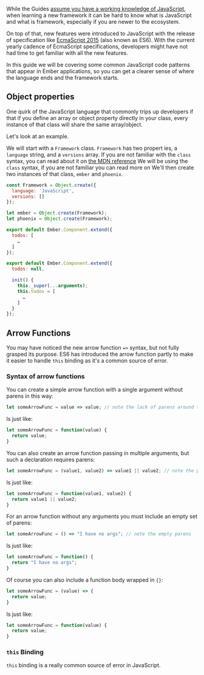 While the Guides [assume you have a working knowledge of JavaScript](/#toc_assumptions),
when learning a new framework it can be hard to know what is JavaScript and what is framework,
especially if you are newer to the ecosystem.

On top of that, new features were introduced to JavaScript with the release of specification like [EcmaScript 2015](https://developer.mozilla.org/en/docs/Web/JavaScript/New_in_JavaScript/ECMAScript_6_support_in_Mozilla) (also known as ES6).
With the current yearly cadence of EcmaScript specifications,
developers might have not had time to get familiar with all the new features.

In this guide we will be covering some common JavaScript code patterns that appear in Ember applications,
so you can get a clearer sense of where the language ends and the framework starts.

## Object properties

One quirk of the JavaScript language that commonly trips up developers if that if you define an array or object property directly in your class,
every instance of that class will share the same array/object.

Let's look at an example.

We will start with a `Framework` class.
`Framework` has two propert ies, a `language` string, and a `versions` array.
If you are not familiar with the `class` syntax, you can read about it on [the MDN reference](https://developer.mozilla.org/en-US/docs/Web/JavaScript/Reference/Classes)
We will be using the `class` syntax, if you are not familiar you can read more on
We'll then create two instances of that class, `ember` and `phoenix`.

```javascript
const Framework = Object.create({
  language: 'JavaScript',
  versions: []
});

let ember = Object.create(Framework);
let phoenix = Object.create(Framework);
```

```javascript
export default Ember.Component.extend({
  todos: [
    …
  ]
});
```

```javascript
export default Ember.Component.extend({
  todos: null,

  init() {
    this._super(...arguments);
    this.todos = [
      …
    ]
  }
});
```

## Arrow Functions

You may have noticed the new arrow function `=>` syntax, but not fully grasped its purpose. ES6 has introduced the arrow function partly to make it easier to handle `this` binding as it's a common source of error.

### Syntax of arrow functions

You can create a simple arrow function with a single argument without parens in this way:
```javascript
let someArrowFunc = value => value; // note the lack of parens around the arg value
```
Is just like:
```javascript
let someArrowFunc = function(value) {
  return value;
}
```

You can also create an arrow function passing in multiple arguments, but such a declaration requires parens:
```javascript
let someArrowFunc = (value1, value2) => value1 || value2; // note the parens around the args
```
Is just like:
```javascript
let someArrowFunc = function(value1, value2) {
  return value1 || value2;
}
```

For an arrow function without any arguments you must include an empty set of parens:
```javascript
let someArrowFunc = () => "I have no args"; // note the empty parens
```
Is just like:
```javascript
let someArrowFunc = function() {
  return "I have no args";
}
```

Of course you can also include a function body wrapped in `{}`:
```javascript
let someArrowFunc = (value) => {
  return value;
}
```
Is just like:
```javascript
let someArrowFunc = function(value) {
  return value;
}
```

### `this` Binding

`this` binding is a really common source of error in JavaScript. 
